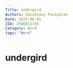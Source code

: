 ```yaml
---
Title: undergird
Authors: Vaishnavy Puvipalan
Date: 2025-06-01
ZID: 2506011745
Category: Word
tags: "Word"
---
```


# undergird